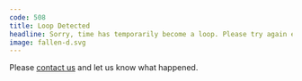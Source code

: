 ```yaml
---
code: 508
title: Loop Detected
headline: Sorry, time has temporarily become a loop. Please try again earlier.
image: fallen-d.svg
---
```

Please [contact us](https://www.ted.com/contact)
and let us know what happened.
